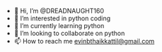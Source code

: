 - 👋 Hi, I’m @DREADNAUGHT160
- 👀 I’m interested in python coding
- 🌱 I’m currently learning python
- 💞️ I’m looking to collaborate on python
- 📫 How to reach me evinbthaikkattil@gmail.com

<!---
DREADNAUGHT160/DREADNAUGHT160 is a ✨ special ✨ repository because its `README.md` (this file) appears on your GitHub profile.
You can click the Preview link to take a look at your changes.
--->
